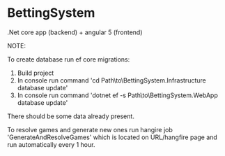 # BettingSystem

.Net core app (backend) + angular 5 (frontend)

NOTE:

To create database run ef core migrations:

1. Build project
2. In console run command 'cd Path\to\BettingSystem.Infrastructure database update'
3. In console run command 'dotnet ef -s Path\to\BettingSystem.WebApp database update'

There should be some data already present.

To resolve games and generate new ones run hangire job 'GenerateAndResolveGames' which is located on URL/hangfire page and run automatically every 1 hour.
